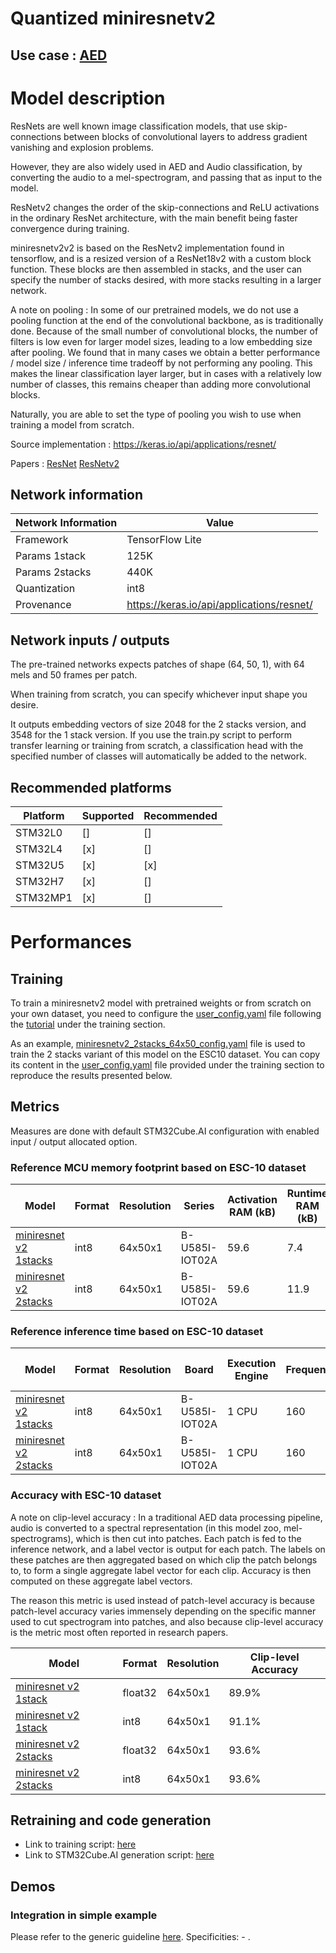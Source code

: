 # Quantized miniresnetv2

## **Use case** : [AED](../../../audio_event_detection/README.md)

# Model description

ResNets are well known image classification models, that use skip-connections between blocks of convolutional layers to address gradient vanishing and explosion problems.

However, they are also widely used in AED and Audio classification, by converting the audio to a mel-spectrogram, and passing that as input to the model.

ResNetv2 changes the order of the skip-connections and ReLU activations in the ordinary ResNet architecture, with the main benefit being faster convergence during training.

miniresnetv2v2 is based on the ResNetv2 implementation found in tensorflow, and is a resized version of a ResNet18v2 with a custom block function. These blocks are then assembled in stacks, and the user can specify the number of stacks desired, with more stacks resulting in a larger network.

A note on pooling : In some of our pretrained models, we do not use a pooling function at the end of the convolutional backbone, as is traditionally done. Because of the small number of convolutional blocks, the number of filters is low even for larger model sizes, leading to a low embedding size after pooling.
We found that in many cases we obtain a better performance / model size / inference time tradeoff by not performing any pooling. This makes the linear classification layer larger, but in cases with a relatively low number of classes, this remains cheaper than adding more convolutional blocks.

Naturally, you are able to set the type of pooling you wish to use when training a model from scratch.

Source implementation : https://keras.io/api/applications/resnet/

Papers : [ResNet](https://arxiv.org/abs/1512.03385)
         [ResNetv2](https://arxiv.org/abs/1603.05027)

## Network information


| Network Information     |  Value          |
|-------------------------|-----------------|
|  Framework              | TensorFlow Lite |
|  Params 1stack          | 125K            |
|  Params 2stacks         | 440K            |
|  Quantization           | int8            |
|  Provenance             | https://keras.io/api/applications/resnet/ |

## Network inputs / outputs
The pre-trained networks expects patches of shape (64, 50, 1), with 64 mels and 50 frames per patch.

When training from scratch, you can specify whichever input shape you desire.

It outputs embedding vectors of size 2048 for the 2 stacks version, and 3548 for the 1 stack version. If you use the train.py script to perform transfer learning or training from scratch, a classification head with the specified number of classes will automatically be added to the network.

## Recommended platforms

| Platform | Supported | Recommended |
|----------|-----------|-----------|
| STM32L0  |[]|[]|
| STM32L4  |[x]|[]|
| STM32U5  |[x]|[x]|
| STM32H7  |[x]|[]|
| STM32MP1 |[x]|[]|

# Performances

## Training
To train a miniresnetv2 model with pretrained weights or from scratch on your own dataset, you need to configure the [user_config.yaml](../../scripts/training/user_config.yaml) file following the [tutorial](../../scripts/training/README.md) under the training section.

As an example, [miniresnetv2_2stacks_64x50_config.yaml](ST_pretrainedmodel_public_dataset/esc10/miniresnetv2_2stacks_64x50/miniresnetv2_2stacks_64x50_config.yaml) file is used to train the 2 stacks variant of this model on the ESC10 dataset. You can copy its content in the [user_config.yaml](../../scripts/training/user_config.yaml) file provided under the training section to reproduce the results presented below. 

## Metrics


Measures are done with default STM32Cube.AI configuration with enabled input / output allocated option.


### Reference MCU memory footprint based on ESC-10 dataset


| Model             | Format | Resolution | Series  | Activation RAM (kB) | Runtime RAM (kB) | Weights Flash (kB) | Code Flash (kB) | Total RAM (kB)  | Total Flash (kB) | STM32Cube.AI version  |
|-------------------|--------|------------|---------|----------------|-------------|---------------|------------|-------------|-------------|-----------------------|
| [miniresnet v2 1stacks ](ST_pretrainedmodel_public_dataset/esc10/miniresnetv2_1stacks_64x50/miniresnetv2_1stacks_64x50_int8.tflite) | int8 | 64x50x1 | B-U585I-IOT02A    | 59.6               |   7.4       |   123.9            |   53.6      | 67.1 | 177.5 | 7.3.0                 |
| [miniresnet v2 2stacks ](ST_pretrainedmodel_public_dataset/esc10/miniresnetv2_2stacks_64x50/miniresnetv2_2stacks_64x50_int8.tflite) | int8 | 64x50x1 | B-U585I-IOT02A    | 59.6                |   11.9        |   432.0            |   63.2      | 71.5 | 495.2 | 7.3.0                 |


### Reference inference time based on ESC-10 dataset


| Model             | Format | Resolution | Board            | Execution Engine |  Frequency   | Inference time (ms) | STM32Cube.AI version  |
|-------------------|--------|------------|------------------|------------------|--------------|-------|-----------------------|
| [miniresnet v2 1stacks ](ST_pretrainedmodel_public_dataset/esc10/miniresnetv2_1stacks_64x50/miniresnetv2_1stacks_64x50_int8.tflite) | int8 | 64x50x1 | B-U585I-IOT02A |  1 CPU | 160 | 186 | 7.3.0                 |
| [miniresnet v2 2stacks ](ST_pretrainedmodel_public_dataset/esc10/miniresnetv2_2stacks_64x50/miniresnetv2_2stacks_64x50_int8.tflite) | int8 | 64x50x1 | B-U585I-IOT02A |  1 CPU | 160 | 315 | 7.3.0                 |


### Accuracy with ESC-10 dataset

A note on clip-level accuracy : In a traditional AED data processing pipeline, audio is converted to a spectral representation (in this model zoo, mel-spectrograms), which is then cut into patches. Each patch is fed to the inference network, and a label vector is output for each patch. The labels on these patches are then aggregated based on which clip the patch belongs to, to form a single aggregate label vector for each clip. Accuracy is then computed on these aggregate label vectors.

The reason this metric is used instead of patch-level accuracy is because patch-level accuracy varies immensely depending on the specific manner used to cut spectrogram into patches, and also because clip-level accuracy is the metric most often reported in research papers.

| Model | Format | Resolution | Clip-level Accuracy |
|-------|--------|------------|----------------|
| [miniresnet v2 1stack ](ST_pretrainedmodel_public_dataset/esc10/miniresnetv2_1stacks_64x50/miniresnetv2_1stacks_64x50.h5) | float32 | 64x50x1 | 89.9% |
| [miniresnet v2 1stack ](ST_pretrainedmodel_public_dataset/esc10/miniresnetv2_1stacks_64x50/miniresnetv2_1stacks_64x50_int8.tflite) | int8 | 64x50x1 | 91.1% |
| [miniresnet v2 2stacks ](ST_pretrainedmodel_public_dataset/esc10/miniresnetv2_2stacks_64x50/miniresnetv2_2stacks_64x50.h5) | float32 | 64x50x1 | 93.6% |
| [miniresnet v2 2stacks ](ST_pretrainedmodel_public_dataset/esc10/miniresnetv2_2stacks_64x50/miniresnetv2_2stacks_64x50_int8.tflite) | int8 | 64x50x1 | 93.6% |



## Retraining and code generation


- Link to training script: [here](../../../audio_event_detection/scripts/training/README.md)
- Link to STM32Cube.AI generation script: [here]()


## Demos
### Integration in simple example


Please refer to the generic guideline [here](../../../audio_event_detection/scripts/deployment/README.md).
Specificities: - . 